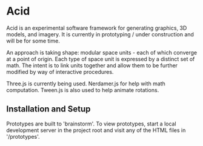 # Acid
Acid is an experimental software framework for generating graphics, 3D models, and imagery. It is currently in prototyping / under construction and will be for some time. 

An approach is taking shape: modular space units - each of which converge at a point of origin. Each type of space unit is expressed by a distinct set of math. The intent is to link units together and allow them to be further modified by way of interactive procedures.

Three.js is currently being used. Nerdamer.js for help with math computation. Tween.js is also used to help animate rotations.

## Installation and Setup 

Prototypes are built to 'brainstorm'. To view prototypes, start a local development server in the project root and visit any of the HTML files in '/prototypes'.

